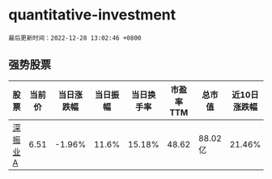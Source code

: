 # quantitative-investment

`最后更新时间：2022-12-28 13:02:46 +0800`

## 强势股票

|股票|当前价|当日涨跌幅|当日振幅|当日换手率|市盈率TTM|总市值|近10日涨跌幅|
|----|----|----|----|----|----|----|----|
|[深振业A](https://xueqiu.com/S/SZ000006)|6.51|-1.96%|11.6%|15.18%|48.62|88.02亿|21.46%|
